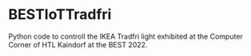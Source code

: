 # BESTIoTTradfri
Python code to controll the IKEA Tradfri light exhibited at the Computer Corner of HTL Kaindorf at the BEST 2022.
